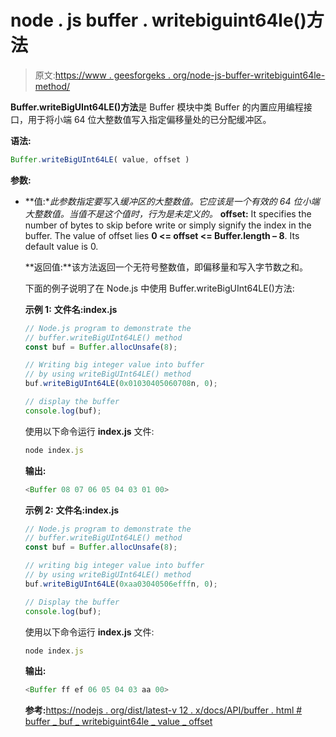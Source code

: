# node . js buffer . writebiguint64le()方法

> 原文:[https://www . geesforgeks . org/node-js-buffer-writebiguint64le-method/](https://www.geeksforgeeks.org/node-js-buffer-writebiguint64le-method/)

**Buffer.writeBigUInt64LE()方法**是 Buffer 模块中类 Buffer 的内置应用编程接口，用于将小端 64 位大整数值写入指定偏移量处的已分配缓冲区。

**语法:**

```js
Buffer.writeBigUInt64LE( value, offset )
```

**参数:**

*   **值:**此参数指定要写入缓冲区的大整数值。它应该是一个有效的 64 位小端大整数值。当值不是这个值时，行为是未定义的。*   **offset:** It specifies the number of bytes to skip before write or simply signify the index in the buffer. The value of offset lies **0 <= offset <= Buffer.length – 8**. Its default value is 0.

    **返回值:**该方法返回一个无符号整数值，即偏移量和写入字节数之和。

    下面的例子说明了在 Node.js 中使用 Buffer.writeBigUInt64LE()方法:

    **示例 1:**
    **文件名:index.js**

    ```js
    // Node.js program to demonstrate the
    // buffer.writeBigUInt64LE() method 
    const buf = Buffer.allocUnsafe(8);

    // Writing big integer value into buffer
    // by using writeBigUInt64LE() method
    buf.writeBigUInt64LE(0x01030405060708n, 0);

    // display the buffer
    console.log(buf);
    ```

    使用以下命令运行 **index.js** 文件:

    ```js
    node index.js
    ```

    **输出:**

    ```js
    <Buffer 08 07 06 05 04 03 01 00>

    ```

    **示例 2:**
    **文件名:index.js**

    ```js
    // Node.js program to demonstrate the
    // buffer.writeBigUInt64LE() method 
    const buf = Buffer.allocUnsafe(8);

    // writing big integer value into buffer
    // by using writeBigUInt64LE() method
    buf.writeBigUInt64LE(0xaa03040506efffn, 0);

    // Display the buffer
    console.log(buf);
    ```

    使用以下命令运行 **index.js** 文件:

    ```js
    node index.js
    ```

    **输出:**

    ```js
    <Buffer ff ef 06 05 04 03 aa 00>

    ```

    **参考:**[https://nodejs . org/dist/latest-v 12 . x/docs/API/buffer . html # buffer _ buf _ writebiguint64le _ value _ offset](https://nodejs.org/dist/latest-v12.x/docs/api/buffer.html#buffer_buf_writebiguint64le_value_offset)